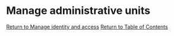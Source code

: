 # Manage administrative units


[Return to Manage identity and access](README.md)
[Return to Table of Contents](../README.md)